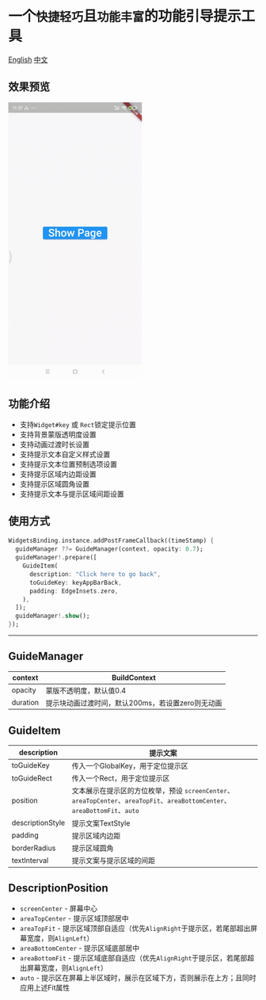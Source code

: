 # 一个`快捷轻巧`且`功能丰富`的功能引导提示工具

[English](https://github.com/kpaxian7/feature_guider/blob/main/README.md)
[中文](https://github.com/kpaxian7/feature_guider/blob/main/README-zh.md)

## 效果预览
<img alt="Sample" height="560" src="https://raw.githubusercontent.com/kpaxian7/feature_guider/main/sample-gif.gif" width="270"/>


## 功能介绍
- 支持`Widget#key` 或 `Rect`锁定提示位置
- 支持背景蒙版透明度设置
- 支持动画过渡时长设置
- 支持提示文本自定义样式设置
- 支持提示文本位置预制选项设置
- 支持提示区域内边距设置
- 支持提示区域圆角设置
- 支持提示文本与提示区域间距设置


## 使用方式
```dart
WidgetsBinding.instance.addPostFrameCallback((timeStamp) {
  guideManager ??= GuideManager(context, opacity: 0.7);
  guideManager!.prepare([
    GuideItem(
      description: "Click here to go back",
      toGuideKey: keyAppBarBack,
      padding: EdgeInsets.zero,
    ),
  ]);
  guideManager!.show();
});
```

---

## GuideManager

| context | BuildContext |
| --- | --- |
| opacity | 蒙版不透明度，默认值0.4 |
| duration | 提示块动画过渡时间，默认200ms，若设置zero则无动画 |

## GuideItem

| description      | 提示文案                                                                                                   |
|------------------|--------------------------------------------------------------------------------------------------------|
| toGuideKey       | 传入一个GlobalKey，用于定位提示区                                                                                  |
| toGuideRect      | 传入一个Rect，用于定位提示区                                                                                       |
| position         | 文本展示在提示区的方位枚举，预设 `screenCenter`、`areaTopCenter`、`areaTopFit`、`areaBottomCenter`、`areaBottomFit`、`auto` |
| descriptionStyle | 提示文案TextStyle                                                                                          |
| padding          | 提示区域内边距                                                                                                |
| borderRadius     | 提示区域圆角                                                                                                 |
| textInterval     | 提示文案与提示区域的间距                                                                                           |

## DescriptionPosition
- `screenCenter` - 屏幕中心
- `areaTopCenter` - 提示区域顶部居中
- `areaTopFit` - 提示区域顶部自适应（优先`AlignRight`于提示区，若尾部超出屏幕宽度，则`AlignLeft`）
- `areaBottomCenter` - 提示区域底部居中
- `areaBottomFit` - 提示区域底部自适应（优先`AlignRight`于提示区，若尾部超出屏幕宽度，则`AlignLeft`）
- `auto` - 提示区在屏幕上半区域时，展示在区域下方，否则展示在上方；且同时应用上述Fit属性